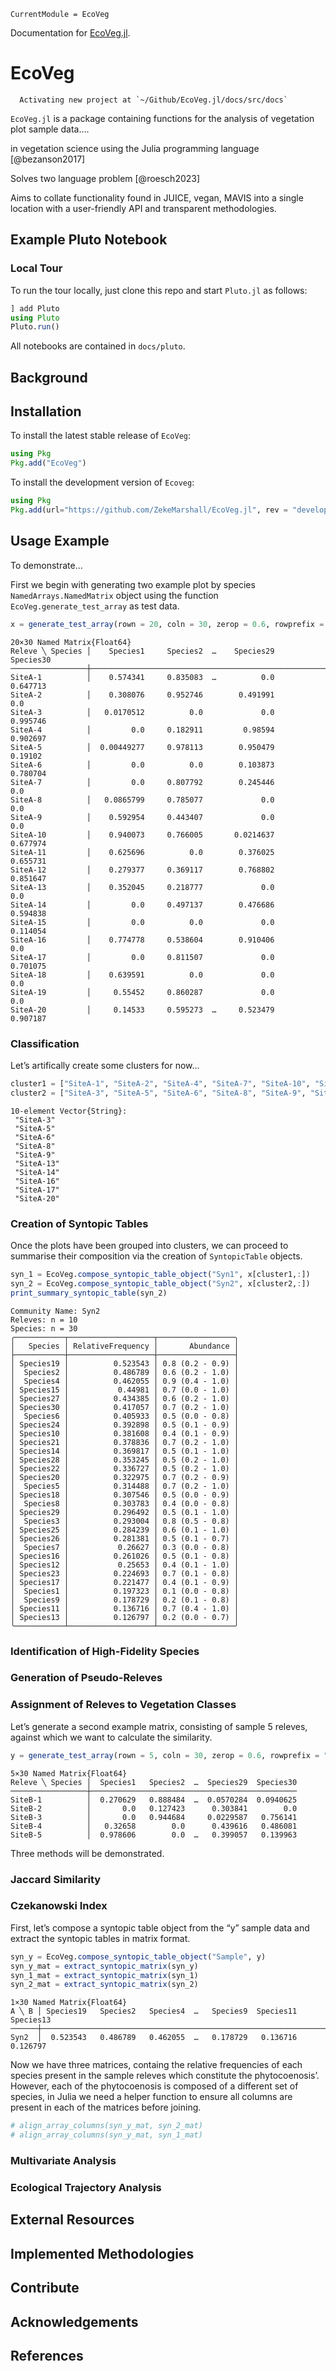 

``` @meta
CurrentModule = EcoVeg
```


Documentation for
[EcoVeg.jl](https://github.com/ZekeMarhshall/EcoVeg.jl).

# EcoVeg

      Activating new project at `~/Github/EcoVeg.jl/docs/src/docs`

`EcoVeg.jl` is a package containing functions for the analysis of
vegetation plot sample data….

in vegetation science using the Julia programming language
\[@bezanson2017\]

Solves two language problem \[@roesch2023\]

Aims to collate functionality found in JUICE, vegan, MAVIS into a single
location with a user-friendly API and transparent methodologies.

## Example Pluto Notebook

### Local Tour

To run the tour locally, just clone this repo and start `Pluto.jl` as
follows:

``` julia
] add Pluto
using Pluto
Pluto.run()
```

All notebooks are contained in `docs/pluto`.

## Background

## Installation

To install the latest stable release of `EcoVeg`:

``` julia
using Pkg
Pkg.add("EcoVeg")
```

To install the development version of `Ecoveg`:

``` julia
using Pkg
Pkg.add(url="https://github.com/ZekeMarshall/EcoVeg.jl", rev = "develop")
```

## Usage Example

To demonstrate…

First we begin with generating two example plot by species
`NamedArrays.NamedMatrix` object using the function
`EcoVeg.generate_test_array` as test data.

``` julia
x = generate_test_array(rown = 20, coln = 30, zerop = 0.6, rowprefix = "SiteA-", colprefix = "Species")
```

    20×30 Named Matrix{Float64}
    Releve ╲ Species │    Species1     Species2  …    Species29    Species30
    ─────────────────┼──────────────────────────────────────────────────────
    SiteA-1          │    0.574341     0.835083  …          0.0     0.647713
    SiteA-2          │    0.308076     0.952746        0.491991          0.0
    SiteA-3          │   0.0170512          0.0             0.0     0.995746
    SiteA-4          │         0.0     0.182911         0.98594     0.902697
    SiteA-5          │  0.00449277     0.978113        0.950479      0.19102
    SiteA-6          │         0.0          0.0        0.103873     0.780704
    SiteA-7          │         0.0     0.807792        0.245446          0.0
    SiteA-8          │   0.0865799     0.785077             0.0          0.0
    SiteA-9          │    0.592954     0.443407             0.0          0.0
    SiteA-10         │    0.940073     0.766005       0.0214637     0.677974
    SiteA-11         │    0.625696          0.0        0.376025     0.655731
    SiteA-12         │    0.279377     0.369117        0.768802     0.851647
    SiteA-13         │    0.352045     0.218777             0.0          0.0
    SiteA-14         │         0.0     0.497137        0.476686     0.594838
    SiteA-15         │         0.0          0.0             0.0     0.114054
    SiteA-16         │    0.774778     0.538604        0.910406          0.0
    SiteA-17         │         0.0     0.811507             0.0     0.701075
    SiteA-18         │    0.639591          0.0             0.0          0.0
    SiteA-19         │     0.55452     0.860287             0.0          0.0
    SiteA-20         │     0.14533     0.595273  …     0.523479     0.907187

### Classification

Let’s artifically create some clusters for now…

``` julia
cluster1 = ["SiteA-1", "SiteA-2", "SiteA-4", "SiteA-7", "SiteA-10", "SiteA-11", "SiteA-12", "SiteA-15", "SiteA-18", "SiteA-19"]
cluster2 = ["SiteA-3", "SiteA-5", "SiteA-6", "SiteA-8", "SiteA-9", "SiteA-13", "SiteA-14", "SiteA-16", "SiteA-17", "SiteA-20"]
```

    10-element Vector{String}:
     "SiteA-3"
     "SiteA-5"
     "SiteA-6"
     "SiteA-8"
     "SiteA-9"
     "SiteA-13"
     "SiteA-14"
     "SiteA-16"
     "SiteA-17"
     "SiteA-20"

### Creation of Syntopic Tables

Once the plots have been grouped into clusters, we can proceed to
summarise their composition via the creation of `SyntopicTable` objects.

``` julia
syn_1 = EcoVeg.compose_syntopic_table_object("Syn1", x[cluster1,:])
syn_2 = EcoVeg.compose_syntopic_table_object("Syn2", x[cluster2,:])
print_summary_syntopic_table(syn_2)
```



    Community Name: Syn2
    Releves: n = 10
    Species: n = 30
    ╭───────────┬───────────────────┬─────────────────╮
    │   Species │ RelativeFrequency │       Abundance │
    ├───────────┼───────────────────┼─────────────────┤
    │ Species19 │          0.523543 │ 0.8 (0.2 - 0.9) │
    │  Species2 │          0.486789 │ 0.6 (0.2 - 1.0) │
    │  Species4 │          0.462055 │ 0.9 (0.4 - 1.0) │
    │ Species15 │           0.44981 │ 0.7 (0.0 - 1.0) │
    │ Species27 │          0.434385 │ 0.6 (0.2 - 1.0) │
    │ Species30 │          0.417057 │ 0.7 (0.2 - 1.0) │
    │  Species6 │          0.405933 │ 0.5 (0.0 - 0.8) │
    │ Species24 │          0.392898 │ 0.5 (0.1 - 0.9) │
    │ Species10 │          0.381608 │ 0.4 (0.1 - 0.9) │
    │ Species21 │          0.378836 │ 0.7 (0.2 - 1.0) │
    │ Species14 │          0.369817 │ 0.5 (0.1 - 1.0) │
    │ Species28 │          0.353245 │ 0.5 (0.2 - 1.0) │
    │ Species22 │          0.336727 │ 0.5 (0.2 - 1.0) │
    │ Species20 │          0.322975 │ 0.7 (0.2 - 0.9) │
    │  Species5 │          0.314488 │ 0.7 (0.2 - 1.0) │
    │ Species18 │          0.307546 │ 0.5 (0.0 - 0.9) │
    │  Species8 │          0.303783 │ 0.4 (0.0 - 0.8) │
    │ Species29 │          0.296492 │ 0.5 (0.1 - 1.0) │
    │  Species3 │          0.293004 │ 0.8 (0.5 - 0.8) │
    │ Species25 │          0.284239 │ 0.6 (0.1 - 1.0) │
    │ Species26 │          0.281381 │ 0.5 (0.1 - 0.7) │
    │  Species7 │           0.26627 │ 0.3 (0.0 - 0.8) │
    │ Species16 │          0.261026 │ 0.5 (0.1 - 0.8) │
    │ Species12 │           0.25653 │ 0.4 (0.1 - 1.0) │
    │ Species23 │          0.224693 │ 0.7 (0.1 - 0.8) │
    │ Species17 │          0.221477 │ 0.4 (0.1 - 0.9) │
    │  Species1 │          0.197323 │ 0.1 (0.0 - 0.8) │
    │  Species9 │          0.178729 │ 0.2 (0.1 - 0.8) │
    │ Species11 │          0.136716 │ 0.7 (0.4 - 1.0) │
    │ Species13 │          0.126797 │ 0.2 (0.0 - 0.7) │
    ╰───────────┴───────────────────┴─────────────────╯

### Identification of High-Fidelity Species

### Generation of Pseudo-Releves

### Assignment of Releves to Vegetation Classes

Let’s generate a second example matrix, consisting of sample 5 releves,
against which we want to calculate the similarity.

``` julia
y = generate_test_array(rown = 5, coln = 30, zerop = 0.6, rowprefix = "SiteB-", colprefix = "Species")
```

    5×30 Named Matrix{Float64}
    Releve ╲ Species │  Species1   Species2  …  Species29  Species30
    ─────────────────┼──────────────────────────────────────────────
    SiteB-1          │  0.270629   0.888484  …  0.0570284  0.0940625
    SiteB-2          │       0.0   0.127423      0.303841        0.0
    SiteB-3          │       0.0   0.944684     0.0229587   0.756141
    SiteB-4          │   0.32658        0.0      0.439616   0.486081
    SiteB-5          │  0.978606        0.0  …   0.399057   0.139963

Three methods will be demonstrated.

### Jaccard Similarity

### Czekanowski Index

First, let’s compose a syntopic table object from the “y” sample data
and extract the syntopic tables in matrix format.

``` julia
syn_y = EcoVeg.compose_syntopic_table_object("Sample", y)
syn_y_mat = extract_syntopic_matrix(syn_y)
syn_1_mat = extract_syntopic_matrix(syn_1)
syn_2_mat = extract_syntopic_matrix(syn_2)
```

    1×30 Named Matrix{Float64}
    A ╲ B │ Species19   Species2   Species4  …   Species9  Species11  Species13
    ──────┼────────────────────────────────────────────────────────────────────
    Syn2  │  0.523543   0.486789   0.462055  …   0.178729   0.136716   0.126797

Now we have three matrices, containg the relative frequencies of each
species present in the sample releves which constitute the
phytocoenosis’. However, each of the phytocoenosis is composed of a
different set of species, in Julia we need a helper function to ensure
all columns are present in each of the matrices before joining.

``` julia
# align_array_columns(syn_y_mat, syn_2_mat)
# align_array_columns(syn_y_mat, syn_1_mat)
```

### Multivariate Analysis

### Ecological Trajectory Analysis

## External Resources

## Implemented Methodologies

## Contribute

## Acknowledgements

## References
